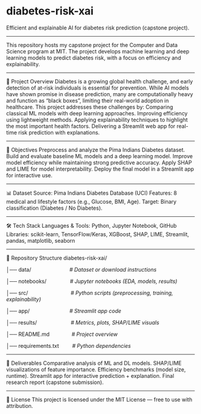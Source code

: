 # diabetes-risk-xai

Efficient and explainable AI for diabetes risk prediction (capstone project).

---

This repository hosts my capstone project for the Computer and Data Science program at MIT.
The project develops machine learning and deep learning models to predict diabetes risk, with a focus on efficiency and explainability.

---

📌 Project Overview
Diabetes is a growing global health challenge, and early detection of at-risk individuals is essential for prevention. While AI models have shown promise in disease prediction, many are computationally heavy and function as “black boxes”, limiting their real-world adoption in healthcare.
This project addresses these challenges by:
Comparing classical ML models with deep learning approaches.
Improving efficiency using lightweight methods.
Applying explainability techniques to highlight the most important health factors.
Delivering a Streamlit web app for real-time risk prediction with explanations.

---

🎯 Objectives
Preprocess and analyze the Pima Indians Diabetes dataset.
Build and evaluate baseline ML models and a deep learning model.
Improve model efficiency while maintaining strong predictive accuracy.
Apply SHAP and LIME for model interpretability.
Deploy the final model in a Streamlit app for interactive use.

---

📊 Dataset
Source: Pima Indians Diabetes Database (UCI)
Features: 8 medical and lifestyle factors (e.g., Glucose, BMI, Age).
Target: Binary classification (Diabetes / No Diabetes).

---

🛠️ Tech Stack
Languages & Tools: Python, Jupyter Notebook, GitHub
Libraries: scikit-learn, TensorFlow/Keras, XGBoost, SHAP, LIME, Streamlit, pandas, matplotlib, seaborn

---

📂 Repository Structure
diabetes-risk-xai/

│── data/&nbsp;&nbsp;&nbsp;&nbsp;&nbsp;&nbsp;&nbsp;&nbsp;&nbsp;&nbsp;&nbsp;&nbsp;&nbsp;&nbsp;&nbsp;&nbsp;&nbsp;&nbsp;&nbsp;&nbsp;&nbsp;&nbsp;&nbsp;&nbsp;&nbsp;&nbsp;_# Dataset or download instructions_

│── notebooks/&nbsp;&nbsp;&nbsp;&nbsp;&nbsp;&nbsp;&nbsp;&nbsp;&nbsp;&nbsp;&nbsp;&nbsp;&nbsp;&nbsp;&nbsp;&nbsp;_# Jupyter notebooks (EDA, models, results)_

│── src/&nbsp;&nbsp;&nbsp;&nbsp;&nbsp;&nbsp;&nbsp;&nbsp;&nbsp;&nbsp;&nbsp;&nbsp;&nbsp;&nbsp;&nbsp;&nbsp;&nbsp;&nbsp;&nbsp;&nbsp;&nbsp;&nbsp;&nbsp;&nbsp;&nbsp;&nbsp;&nbsp;&nbsp;&nbsp;_# Python scripts (preprocessing, training, explainability)_

│── app/&nbsp;&nbsp;&nbsp;&nbsp;&nbsp;&nbsp;&nbsp;&nbsp;&nbsp;&nbsp;&nbsp;&nbsp;&nbsp;&nbsp;&nbsp;&nbsp;&nbsp;&nbsp;&nbsp;&nbsp;&nbsp;&nbsp;&nbsp;&nbsp;&nbsp;&nbsp;&nbsp;_# Streamlit app code_

│── results/&nbsp;&nbsp;&nbsp;&nbsp;&nbsp;&nbsp;&nbsp;&nbsp;&nbsp;&nbsp;&nbsp;&nbsp;&nbsp;&nbsp;&nbsp;&nbsp;&nbsp;&nbsp;&nbsp;&nbsp;&nbsp;&nbsp;&nbsp;_# Metrics, plots, SHAP/LIME visuals_

│── README.md&nbsp;&nbsp;&nbsp;&nbsp;&nbsp;&nbsp;&nbsp;&nbsp;&nbsp;&nbsp;&nbsp;&nbsp;&nbsp;&nbsp;&nbsp;_# Project overview_

│── requirements.txt&nbsp;&nbsp;&nbsp;&nbsp;&nbsp;&nbsp;&nbsp;&nbsp;&nbsp;_# Python dependencies_

---

🚀 Deliverables
    Comparative analysis of ML and DL models.
    SHAP/LIME visualizations of feature importance.
    Efficiency benchmarks (model size, runtime).
    Streamlit app for interactive prediction + explanation.
    Final research report (capstone submission).

---

📖 License
This project is licensed under the MIT License — free to use with attribution.
